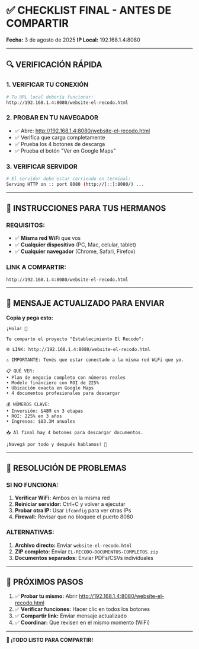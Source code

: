 # ✅ CHECKLIST FINAL - ANTES DE COMPARTIR

**Fecha:** 3 de agosto de 2025
**IP Local:** 192.168.1.4:8080

---

## 🔍 VERIFICACIÓN RÁPIDA

### 1. VERIFICAR TU CONEXIÓN
```bash
# Tu URL local debería funcionar:
http://192.168.1.4:8080/website-el-recodo.html
```

### 2. PROBAR EN TU NAVEGADOR
- ✅ Abre: http://192.168.1.4:8080/website-el-recodo.html
- ✅ Verifica que carga completamente
- ✅ Prueba los 4 botones de descarga
- ✅ Prueba el botón "Ver en Google Maps"

### 3. VERIFICAR SERVIDOR
```bash
# El servidor debe estar corriendo en terminal:
Serving HTTP on :: port 8080 (http://[::]:8080/) ...
```

---

## 📱 INSTRUCCIONES PARA TUS HERMANOS

### REQUISITOS:
- ✅ **Misma red WiFi** que vos
- ✅ **Cualquier dispositivo** (PC, Mac, celular, tablet)
- ✅ **Cualquier navegador** (Chrome, Safari, Firefox)

### LINK A COMPARTIR:
```
http://192.168.1.4:8080/website-el-recodo.html
```

---

## 📧 MENSAJE ACTUALIZADO PARA ENVIAR

**Copia y pega esto:**

```
¡Hola! 👋

Te comparto el proyecto "Establecimiento El Recodo":

🌐 LINK: http://192.168.1.4:8080/website-el-recodo.html

⚠️ IMPORTANTE: Tenés que estar conectado a la misma red WiFi que yo.

📋 QUÉ VER:
• Plan de negocio completo con números reales
• Modelo financiero con ROI de 225%
• Ubicación exacta en Google Maps
• 4 documentos profesionales para descargar

💰 NÚMEROS CLAVE:
• Inversión: $48M en 3 etapas
• ROI: 225% en 3 años
• Ingresos: $83.3M anuales

📥 Al final hay 4 botones para descargar documentos.

¡Navegá por todo y después hablamos! 🚀
```

---

## 🔧 RESOLUCIÓN DE PROBLEMAS

### SI NO FUNCIONA:
1. **Verificar WiFi:** Ambos en la misma red
2. **Reiniciar servidor:** Ctrl+C y volver a ejecutar
3. **Probar otra IP:** Usar `ifconfig` para ver otras IPs
4. **Firewall:** Revisar que no bloquee el puerto 8080

### ALTERNATIVAS:
1. **Archivo directo:** Enviar `website-el-recodo.html`
2. **ZIP completo:** Enviar `EL-RECODO-DOCUMENTOS-COMPLETOS.zip`
3. **Documentos separados:** Enviar PDFs/CSVs individuales

---

## 🎯 PRÓXIMOS PASOS

1. ✅ **Probar tu mismo:** Abrir http://192.168.1.4:8080/website-el-recodo.html
2. ✅ **Verificar funciones:** Hacer clic en todos los botones
3. ✅ **Compartir link:** Enviar mensaje actualizado
4. ✅ **Coordinar:** Que revisen en el mismo momento (WiFi)

---

**🚀 ¡TODO LISTO PARA COMPARTIR!**
